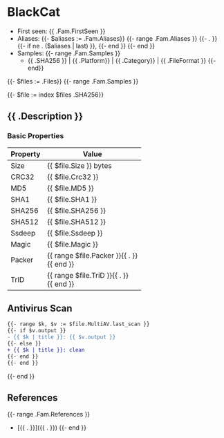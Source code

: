 # BlackCat

* First seen: {{ .Fam.FirstSeen }}
* Aliases: {{- $aliases := .Fam.Aliases}}
{{- range .Fam.Aliases }}
 {{- . }}
{{- if ne . ($aliases | last) }}, {{- end }}
{{- end }}
* Samples:
{{- range .Fam.Samples }}
    - {{ .SHA256 }} | {{ .Platform}} | {{ .Category}} | {{ .FileFormat }}
{{- end}}

{{- $files := .Files}}
{{- range .Fam.Samples }}

{{- $file := index $files .SHA256}}

##  {{ .Description }}
### Basic Properties

| Property | Value |
| --- | --- |
| Size | {{ $file.Size }} bytes |
| CRC32 | {{ $file.Crc32 }} |
| MD5 | {{ $file.MD5 }} |
| SHA1 | {{ $file.SHA1 }} |
| SHA256 | {{ $file.SHA256 }} |
| SHA512 | {{ $file.SHA512 }} |
| Ssdeep | {{ $file.Ssdeep }} |
| Magic | {{ $file.Magic }}  |
| Packer | {{ range $file.Packer }}{{ . }}<br />{{ end }} |
| TrID | {{ range $file.TriD }}{{ . }}<br />{{ end }} |

## Antivirus Scan

```diff
{{- range $k, $v := $file.MultiAV.last_scan }}
{{- if $v.output }}
- {{ $k | title }}: {{ $v.output }}
{{- else }}
+ {{ $k | title }}: clean
{{- end }}
{{- end }}
```

{{- end }}

## References

{{- range .Fam.References }}
- [{{ . }}]({{ . }})
{{- end }}

